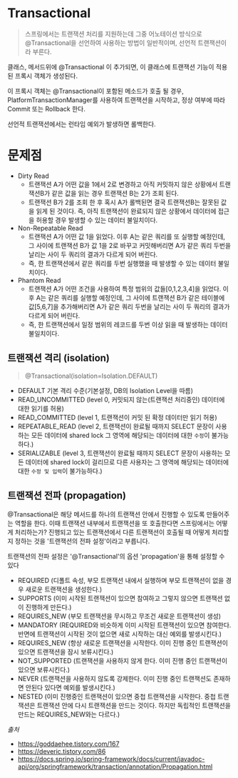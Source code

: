 # Transactional

>  스프링에서는 트랜잭션 처리를 지원하는데 그중 어노테이션 방식으로 @Transactional을 선언하여 사용하는 방법이 일반적이며, 선언적 트랜잭션이라 부른다.

클래스, 메서드위에 @Transactional 이 추가되면, 이 클래스에 트랜잭션 기능이 적용된 프록시 객체가 생성된다.

이 프록시 객체는 @Transactional이 포함된 메소드가 호출 될 경우, PlatformTransactionManager를 사용하여 트랜잭션을 시작하고, 정상 여부에 따라 Commit 또는 Rollback 한다.

선언적 트랜잭션에서는 런타임 예외가 발생하면 롤백한다.


# 문제점

- Dirty Read
  - 트랜잭션 A가 어떤 값을 1에서 2로 변경하고 아직 커밋하지 않은 상황에서 트랜잭션B가 같은 값을 읽는 경우 트랜잭션 B는 2가 조회 된다.
  - 트랜잭션 B가 2를 조회 한 후 혹시 A가 롤백된면 결국 트랜잭션B는 잘못된 값을 읽게 된 것이다. 즉, 아직 트랜잭션이 완료되지 않은 상황에서 데이터에 접근을 허용할 경우 발생할 수 있는 데이터 불일치이다.
- Non-Repeatable Read
  - 트랜잭션 A가 어떤 값 1을 읽었다. 이후 A는 같은 쿼리를 또 실행할 예정인데, 그 사이에 트랜잭션 B가 값 1을 2로 바꾸고 커밋해버리면 A가 같은 쿼리 두번을 날리는 사이 두 쿼리의 결과가 다르게 되어 버린다.
  - 즉, 한 트랜잭션에서 같은 쿼리를 두번 실행했을 때 발생할 수 있는 데이터 불일치이다.
- Phantom Read
  - 트랜잭션 A가 어떤 조건을 사용하여 특정 범위의 값들[0,1,2,3,4]을 읽었다. 이후 A는 같은 쿼리를 실행할 예정인데, 그 사이에 트랜잭션 B가 같은 테이블에 값[5,6,7]을 추가해버리면 A가 같은 쿼리 두번을 날리는 사이 두 쿼리의 결과가 다르게 되어 버린다.
  - 즉, 한 트랜잭션에서 일정 범위의 레코드를 두번 이상 읽을 때 발생하는 데이터 불일치이다.


## 트랜잭션 격리 (isolation)

> @Transactional(isolation=Isolation.DEFAULT)

- DEFAULT 기본 격리 수준(기본설정, DB의 Isolation Level을 따름)
- READ_UNCOMMITTED (level 0, 커밋되지 않는(트랜잭션 처리중인) 데이터에 대한 읽기를 허용)
- READ_COMMITTED (level 1, 트랜잭션이 커밋 된 확정 데이터만 읽기 허용)
- REPEATABLE_READ (level 2, 트랜잭션이 완료될 때까지 SELECT 문장이 사용하는 모든 데이터에 shared lock 그 영역에 해당되는 데이터에 대한 `수정`이 불가능하다.)
- SERIALIZABLE (level 3, 트랜잭션이 완료될 때까지 SELECT 문장이 사용하는 모든 데이터에 shared lock이 걸리므로 다른 사용자는 그 영역에 해당되는 데이터에 대한 `수정 및 입력`이 불가능하다.)



## 트랜잭션 전파 (propagation)

@Transactional은 해당 메서드를 하나의 트랜잭션 안에서 진행할 수 있도록 만들어주는 역할을 한다. 이때 트랜잭션 내부에서 트랜잭션을 또 호출한다면 스프링에서는 어떻게 처리하는가?
진행되고 있는 트랜잭션에서 다른 트랜잭션이 호출될 때 어떻게 처리할지 정하는 것을 '트랜잭션의 전파 설정'이라고 부릅니다.

트랜잭션의 전파 설정은 '@Transactional'의 옵션 'propagation'을 통해 설정할 수 있다

- REQUIRED (디폴트 속성, 부모 트랜잭션 내에서 실행하며 부모 트랜잭션이 없을 경우 새로운 트랜잭션을 생성한다.)
- SUPPORTS (이미 시작된 트랜잭션이 있으면 참여하고 그렇지 않으면 트랜잭션 없이 진행하게 만든다.)
- REQUIRES_NEW (부모 트랜잭션을 무시하고 무조건 새로운 트랜잭션이 생성)
- MANDATORY (REQUIRED와 비슷하게 이미 시작된 트랜잭션이 있으면 참여한다. 반면에 트랜잭션이 시작된 것이 없으면 새로 시작하는 대신 예외를 발생시킨다.)
- REQUIRES_NEW (항상 새로운 트랜잭션을 시작한다. 이미 진행 중인 트랜잭션이 있으면 트랜잭션을 잠시 보류시킨다.)
- NOT_SUPPORTED (트랜잭션을 사용하지 않게 한다. 이미 진행 중인 트랜잭션이 있으면 보류시킨다.)
- NEVER (트랜잭션을 사용하지 않도록 강제한다. 이미 진행 중인 트랜잭션도 존재하면 안된다 있다면 예외를 발생시킨다.)
- NESTED (이미 진행중인 트랜잭션이 있으면 중첩 트랜잭션을 시작한다. 중첩 트랜잭션은 트랜잭션 안에 다시 트랜잭션을 만드는 것이다. 하지만 독립적인 트랜잭션을 만드는 REQUIRES_NEW와는 다르다.)



_출처_
- https://goddaehee.tistory.com/167
- https://deveric.tistory.com/86
- https://docs.spring.io/spring-framework/docs/current/javadoc-api/org/springframework/transaction/annotation/Propagation.html
